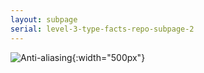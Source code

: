 ```yaml
---
layout: subpage
serial: level-3-type-facts-repo-subpage-2
---
```

![Anti-aliasing]({{site.url}}/svg/type-facts-repo/anti-aliasing.svg "Anti-aliasing"){:width="500px"}